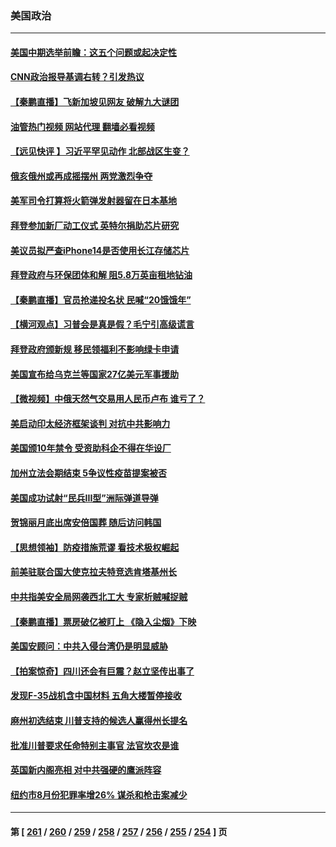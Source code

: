 ### 美国政治
---
#### [美国中期选举前瞻：这五个问题或起决定性](../../pages/ncid1078159/n13821242.md?09101245) 
#### [CNN政治报导基调右转？引发热议](../../pages/ncid1078159/n13821055.md?09101245) 
#### [【秦鹏直播】飞新加坡见网友 破解九大谜团](../../pages/ncid1078159/n13821120.md?09101245) 
#### [油管热门视频 网站代理 翻墙必看视频](http://209.222.30.114:81/youtube.html?09101245)
#### [【远见快评 】习近平罕见动作 北部战区生变？](../../pages/ncid1078159/n13821233.md?09101245) 
#### [俄亥俄州或再成摇摆州 两党激烈争夺](../../pages/ncid1078159/n13821136.md?09101245) 
#### [美军司令打算将火箭弹发射器留在日本基地](../../pages/ncid1078159/n13821015.md?09101245) 
#### [拜登参加新厂动工仪式 英特尔捐助芯片研究](../../pages/ncid1078159/n13821014.md?09101245) 
#### [美议员拟严查iPhone14是否使用长江存储芯片](../../pages/ncid1078159/n13821071.md?09101245) 
#### [拜登政府与环保团体和解 阻5.8万英亩租地钻油](../../pages/ncid1078159/n13820362.md?09101245) 
#### [【秦鹏直播】官员抢递投名状 民喊“20饿饿年”](../../pages/ncid1078159/n13820314.md?09101245) 
#### [【横河观点】习普会是真是假？毛宁引高级谎言](../../pages/ncid1078159/n13820353.md?09101245) 
#### [拜登政府颁新规 移民领福利不影响绿卡申请](../../pages/ncid1078159/n13820304.md?09101245) 
#### [美国宣布给乌克兰等国家27亿美元军事援助](../../pages/ncid1078159/n13820237.md?09101245) 
#### [【微视频】中俄天然气交易用人民币卢布 谁亏了？](../../pages/ncid1078159/n13820199.md?09101245) 
#### [美启动印太经济框架谈判 对抗中共影响力](../../pages/ncid1078159/n13819753.md?09101245) 
#### [美国颁10年禁令 受资助科企不得在华设厂](../../pages/ncid1078159/n13819710.md?09101245) 
#### [加州立法会期结束 5争议性疫苗提案被否](../../pages/ncid1078159/n13819743.md?09101245) 
#### [美国成功试射“民兵III型”洲际弹道导弹](../../pages/ncid1078159/n13819596.md?09101245) 
#### [贺锦丽月底出席安倍国葬 随后访问韩国](../../pages/ncid1078159/n13819565.md?09101245) 
#### [【思想领袖】防疫措施荒谬 看技术极权崛起](../../pages/ncid1078159/n13806664.md?09101245) 
#### [前美驻联合国大使克拉夫特竞选肯塔基州长](../../pages/ncid1078159/n13819583.md?09101245) 
#### [中共指美安全局网袭西北工大 专家析贼喊捉贼](../../pages/ncid1078159/n13819395.md?09101245) 
#### [【秦鹏直播】票房破亿被盯上 《隐入尘烟》下映](../../pages/ncid1078159/n13819590.md?09101245) 
#### [美国安顾问：中共入侵台湾仍是明显威胁](../../pages/ncid1078159/n13819553.md?09101245) 
#### [【拍案惊奇】四川还会有巨震？赵立坚传出事了](../../pages/ncid1078159/n13819366.md?09101245) 
#### [发现F-35战机含中国材料 五角大楼暂停接收](../../pages/ncid1078159/n13819533.md?09101245) 
#### [麻州初选结束 川普支持的候选人赢得州长提名](../../pages/ncid1078159/n13819368.md?09101245) 
#### [批准川普要求任命特别主事官 法官坎农是谁](../../pages/ncid1078159/n13819421.md?09101245) 
#### [英国新内阁亮相 对中共强硬的鹰派阵容](../../pages/ncid1078159/n13819202.md?09101245) 
#### [纽约市8月份犯罪率增26% 谋杀和枪击案减少](../../pages/ncid1078159/n13818988.md?09101245) 

---
#### 第 [ [261](./261.md?09101245) / [260](./260.md?09101245) / [259](./259.md?09101245) / [258](./258.md?09101245) / [257](./257.md?09101245) / [256](./256.md?09101245) / [255](./255.md?09101245) / [254](./254.md?09101245) ] 页
